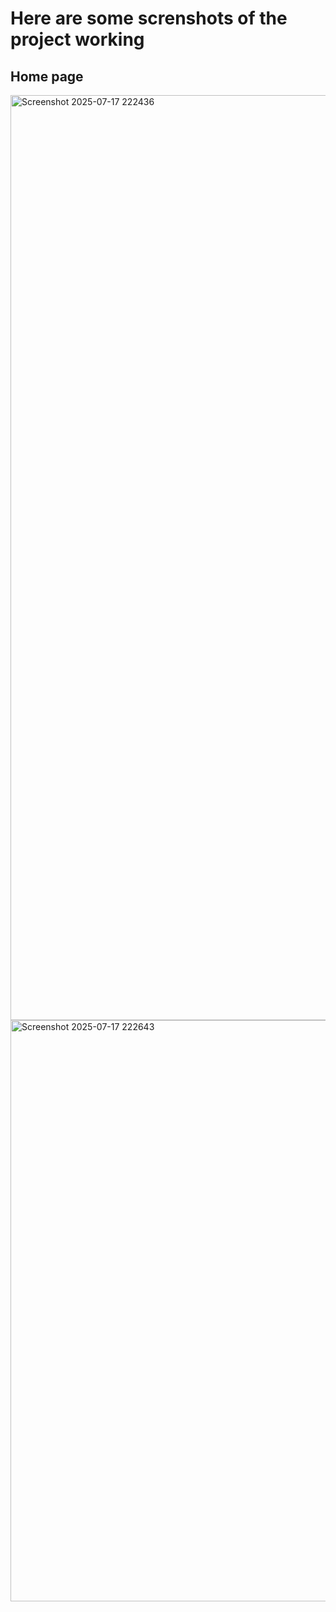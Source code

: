 # Here are some screnshots of the project working

## Home page
<img width="2560" height="1480" alt="Screenshot 2025-07-17 222436" src="https://github.com/user-attachments/assets/0c30f9b3-77db-4f45-9a67-3ad19f9f294c" />

<img width="2560" height="930" alt="Screenshot 2025-07-17 222643" src="https://github.com/user-attachments/assets/ecd1bd1d-fff3-4d6c-a969-c74bd71f8204" />



